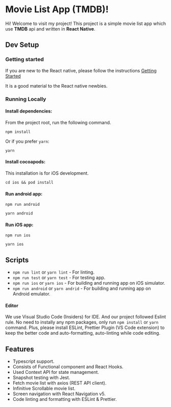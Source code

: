 # Movie List App (TMDB)!

Hi! Welcome to visit my project! This project is a simple movie list app which use **TMDB** api and written in **React Native**.

## Dev Setup

### Getting started

If you are new to the React native, please follow the instructions [Getting Started](https://reactnative.dev/docs/environment-setup)

It is a good material to the React native newbies.

### Running Locally

#### Install dependencies:

From the project root, run the following command.

```
npm install

```

Or if you prefer `yarn`:

```
yarn

```

#### Install cocoapods:

This installation is for iOS development.

```
cd ios && pod install

```

#### Run android app:

```
npm run android

```

```
yarn android

```

#### Run iOS app:

```
npm run ios

```

```
yarn ios

```

## Scripts

- `npm run lint` or `yarn lint` - For linting.
- `npm run test` or `yarn test` - For testing app.
- `npm run ios` or `yarn ios` - For building and running app on iOS simulator.
- `npm run android` or `yarn andrid` - For building and running app on Android emulator.

#### Editor

We use Visual Studio Code (Insiders) for IDE. And our project followed Eslint rule. No need to instally any npm packages, only run `npm install` or `yarn` command. Plus, please install ESLint, Prettier Plugin (VS Code extension) to keep the better code and auto-formatting, auto-linting while code editing.

## Features

- Typescript support.
- Consists of Functional component and React Hooks.
- Used Context API for state management.
- Snapshot testing with Jest.
- Fetch movie list with axios (REST API client).
- Infinitive Scrollable movie list.
- Screen navigation with React Navigation v5.
- Code linting and formatting with ESLint & Prettier.
